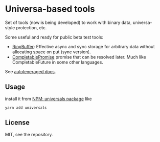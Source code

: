 # Universa-based tools

Set of tools (now is being developed) to work with binary data, universa-style protection, etc.

Some useful and ready for public beta test tools:

- [RingBuffer](https://kb.universablockchain.com/system/static/universals/classes/RingBuffer.html): Effective async and sync storage for arbitrary data without allocating space on put (sync version).
- [CompletablePromise](https://kb.universablockchain.com/system/static/universals/classes/CompletablePromise.html) promise that can be resolved later. Much like CompletableFuture in some other languages.

See [autoteneraged docs](https://kb.universablockchain.com/system/static/universals/index.html).

## Usage

install it from [NPM: universals package](https://www.npmjs.com/package/universals) like

    yarn add universals

## License 

MIT, see the repository.

